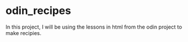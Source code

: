# odin_recipes
In this project, I will be using the lessons in html from the odin project to make recipies.